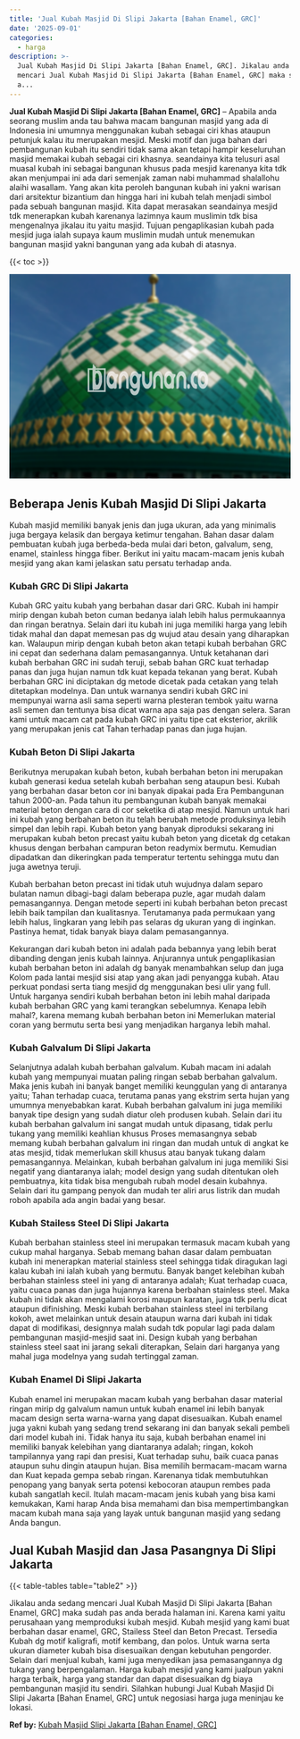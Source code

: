 ```yaml
---
title: 'Jual Kubah Masjid Di Slipi Jakarta [Bahan Enamel, GRC]'
date: '2025-09-01'
categories:
  - harga
description: >-
  Jual Kubah Masjid Di Slipi Jakarta [Bahan Enamel, GRC]. Jikalau anda sedang
  mencari Jual Kubah Masjid Di Slipi Jakarta [Bahan Enamel, GRC] maka sudah pas
  a...
---
```


**Jual Kubah Masjid Di Slipi Jakarta \[Bahan Enamel, GRC\]** – Apabila anda seorang muslim anda tau bahwa macam bangunan masjid yang ada di Indonesia ini umumnya menggunakan kubah sebagai ciri khas ataupun petunjuk kalau itu merupakan mesjid. Meski motif dan juga bahan dari pembangunan kubah itu sendiri tidak sama akan tetapi hampir keseluruhan masjid memakai kubah sebagai ciri khasnya. seandainya kita telusuri asal muasal kubah ini sebagai bangunan khusus pada mesjid karenanya kita tdk akan menjumpai ini ada dari semenjak zaman nabi muhammad shalallohu alaihi wasallam. Yang akan kita peroleh bangunan kubah ini yakni warisan dari arsitektur bizantium dan hingga hari ini kubah telah menjadi simbol pada sebuah bangunan masjid. Kita dapat merasakan seandainya mesjid tdk menerapkan kubah karenanya lazimnya kaum muslimin tdk bisa mengenalnya jikalau itu yaitu masjid. Tujuan pengaplikasian kubah pada mesjid juga ialah supaya kaum muslimin mudah untuk menemukan bangunan masjid yakni bangunan yang ada kubah di atasnya.

{{< toc >}}

![Jual Kubah Masjid Di Slipi Jakarta [Bahan Enamel, GRC]](/images/jual-kubah-masjid-25.png)

## Beberapa Jenis Kubah Masjid Di Slipi Jakarta

Kubah masjid memiliki banyak jenis dan juga ukuran, ada yang minimalis juga bergaya kelasik dan bergaya ketimur tengahan. Bahan dasar dalam pembuatan kubah juga berbeda-beda mulai dari beton, galvalum, seng, enamel, stainless hingga fiber. Berikut ini yaitu macam-macam jenis kubah mesjid yang akan kami jelaskan satu persatu terhadap anda.

### Kubah GRC Di Slipi Jakarta

Kubah GRC yaitu kubah yang berbahan dasar dari GRC. Kubah ini hampir mirip dengan kubah beton cuman bedanya ialah lebih halus permukaannya dan ringan beratnya. Selain dari itu kubah ini juga memiliki harga yang lebih tidak mahal dan dapat memesan pas dg wujud atau desain yang diharapkan kan. Walaupun mirip dengan kubah beton akan tetapi kubah berbahan GRC ini cepat dan sederhana dalam pemasangannya. Untuk ketahanan dari kubah berbahan GRC ini sudah teruji, sebab bahan GRC kuat terhadap panas dan juga hujan namun tdk kuat kepada tekanan yang berat. Kubah berbahan GRC ini diciptakan dg metode dicetak pada cetakan yang telah ditetapkan modelnya. Dan untuk warnanya sendiri kubah GRC ini mempunyai warna asli sama seperti warna plesteran tembok yaitu warna asli semen dan tentunya bisa dicat warna apa saja pas dengan selera. Saran kami untuk macam cat pada kubah GRC ini yaitu tipe cat eksterior, akrilik yang merupakan jenis cat Tahan terhadap panas dan juga hujan.

### Kubah Beton Di Slipi Jakarta

Berikutnya merupakan kubah beton, kubah berbahan beton ini merupakan kubah generasi kedua setelah kubah berbahan seng ataupun besi. Kubah yang berbahan dasar beton cor ini banyak dipakai pada Era Pembangunan tahun 2000-an. Pada tahun itu pembangunan kubah banyak memakai material beton dengan cara di cor seketika di atap mesjid. Namun untuk hari ini kubah yang berbahan beton itu telah berubah metode produksinya lebih simpel dan lebih rapi. Kubah beton yang banyak diproduksi sekarang ini merupakan kubah beton precast yaitu kubah beton yang dicetak dg cetakan khusus dengan berbahan campuran beton readymix bermutu. Kemudian dipadatkan dan dikeringkan pada temperatur tertentu sehingga mutu dan juga awetnya teruji.

Kubah berbahan beton precast ini tidak utuh wujudnya dalam separo bulatan namun dibagi-bagi dalam beberapa puzle, agar mudah dalam pemasangannya. Dengan metode seperti ini kubah berbahan beton precast lebih baik tampilan dan kualitasnya. Terutamanya pada permukaan yang lebih halus, lingkaran yang lebih pas selaras dg ukuran yang di inginkan. Pastinya hemat, tidak banyak biaya dalam pemasangannya.

Kekurangan dari kubah beton ini adalah pada bebannya yang lebih berat dibanding dengan jenis kubah lainnya. Anjurannya untuk pengaplikasian kubah berbahan beton ini adalah dg banyak menambahkan selup dan juga Kolom pada lantai mesjid sisi atap yang akan jadi penyangga kubah. Atau perkuat pondasi serta tiang mesjid dg menggunakan besi ulir yang full. Untuk harganya sendiri kubah berbahan beton ini lebih mahal daripada kubah berbahan GRC yang kami terangkan sebelumnya. Kenapa lebih mahal?, karena memang kubah berbahan beton ini Memerlukan material coran yang bermutu serta besi yang menjadikan harganya lebih mahal.

### Kubah Galvalum Di Slipi Jakarta

Selanjutnya adalah kubah berbahan galvalum. Kubah macam ini adalah kubah yang mempunyai muatan paling ringan sebab berbahan galvalum. Maka jenis kubah ini banyak banget memiliki keunggulan yang di antaranya yaitu; Tahan terhadap cuaca, terutama panas yang ekstrim serta hujan yang umumnya menyebabkan karat. Kubah berbahan galvalum ini juga memiliki banyak tipe design yang sudah diatur oleh produsen kubah. Selain dari itu kubah berbahan galvalum ini sangat mudah untuk dipasang, tidak perlu tukang yang memiliki keahlian khusus Proses memasangnya sebab memang kubah berbahan galvalum ini ringan dan mudah untuk di angkat ke atas mesjid, tidak memerlukan skill khusus atau banyak tukang dalam pemasangannya. Melainkan, kubah berbahan galvalum ini juga memiliki Sisi negatif yang diantaranya ialah; model design yang sudah ditentukan oleh pembuatnya, kita tidak bisa mengubah rubah model desain kubahnya. Selain dari itu gampang penyok dan mudah ter aliri arus listrik dan mudah roboh apabila ada angin badai yang besar.

### Kubah Stailess Steel Di Slipi Jakarta

Kubah berbahan stainless steel ini merupakan termasuk macam kubah yang cukup mahal harganya. Sebab memang bahan dasar dalam pembuatan kubah ini menerapkan material stainless steel sehingga tidak diragukan lagi kalau kubah ini ialah kubah yang bermutu. Banyak banget kelebihan kubah berbahan stainless steel ini yang di antaranya adalah; Kuat terhadap cuaca, yaitu cuaca panas dan juga hujannya karena berbahan stainless steel. Maka kubah ini tidak akan mengalami korosi maupun karatan, juga tdk perlu dicat ataupun difinishing. Meski kubah berbahan stainless steel ini terbilang kokoh, awet melainkan untuk desain ataupun warna dari kubah ini tidak dapat di modifikasi, designnya malah sudah tdk popular lagi pada dalam pembangunan masjid-mesjid saat ini. Design kubah yang berbahan stainless steel saat ini jarang sekali diterapkan, Selain dari harganya yang mahal juga modelnya yang sudah tertinggal zaman.

### Kubah Enamel Di Slipi Jakarta

Kubah enamel ini merupakan macam kubah yang berbahan dasar material ringan mirip dg galvalum namun untuk kubah enamel ini lebih banyak macam design serta warna-warna yang dapat disesuaikan. Kubah enamel juga yakni kubah yang sedang trend sekarang ini dan banyak sekali pembeli dari model kubah ini. Tidak hanya itu saja, kubah berbahan enamel ini memiliki banyak kelebihan yang diantaranya adalah; ringan, kokoh tampilannya yang rapi dan presisi, Kuat terhadap suhu, baik cuaca panas ataupun suhu dingin ataupun hujan. Bisa memilih bermacam-macam warna dan Kuat kepada gempa sebab ringan. Karenanya tidak membutuhkan penopang yang banyak serta potensi kebocoran ataupun rembes pada kubah sangatlah kecil. Itulah macam-macam jenis kubah yang bisa kami kemukakan, Kami harap Anda bisa memahami dan bisa mempertimbangkan macam kubah mana saja yang layak untuk bangunan masjid yang sedang Anda bangun.

## Jual Kubah Masjid dan Jasa Pasangnya Di Slipi Jakarta

{{< table-tables table="table2" >}}

Jikalau anda sedang mencari Jual Kubah Masjid Di Slipi Jakarta \[Bahan Enamel, GRC\] maka sudah pas anda berada halaman ini. Karena kami yaitu perusahaan yang memproduksi kubah mesjid. Kubah mesjid yang kami buat berbahan dasar enamel, GRC, Stailess Steel dan Beton Precast. Tersedia Kubah dg motif kaligrafi, motif kembang, dan polos. Untuk warna serta ukuran diameter kubah bisa disesuaikan dengan kebutuhan pengorder. Selain dari menjual kubah, kami juga menyedikan jasa pemasangannya dg tukang yang berpengalaman. Harga kubah mesjid yang kami jualpun yakni harga terbaik, harga yang standar dan dapat disesuaikan dg biaya pembangunan masjid itu sendiri. Silahkan hubungi Jual Kubah Masjid Di Slipi Jakarta \[Bahan Enamel, GRC\] untuk negosiasi harga juga meninjau ke lokasi.

**Ref by:** [Kubah Masjid Slipi Jakarta [Bahan Enamel, GRC]](https://id.wikipedia.org/wiki/Kubah)
